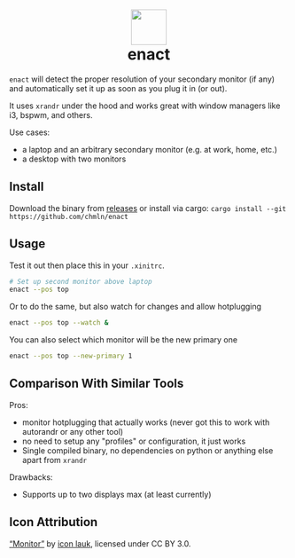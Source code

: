 <h1 align=center> <img src="https://user-images.githubusercontent.com/11352152/79083479-91ec3280-7cfc-11ea-9f81-045acc4f8ec0.png" width=64 align=top /><br/>enact</h1>


`enact` will detect the proper resolution of your secondary monitor (if any) and automatically set it up as soon as you plug it in (or out).

It uses `xrandr` under the hood and works great with window managers like i3, bspwm, and others.

Use cases:
- a laptop and an arbitrary secondary monitor (e.g. at work, home, etc.)
- a desktop with two monitors

## Install

Download the binary from [releases](https://github.com/chmln/enact/releases) or install via cargo: `cargo install --git https://github.com/chmln/enact`

## Usage

Test it out then place this in your `.xinitrc`.

```sh
# Set up second monitor above laptop
enact --pos top
```

Or to do the same, but also watch for changes and allow hotplugging

```sh
enact --pos top --watch &
```

You can also select which monitor will be the new primary one

```sh
enact --pos top --new-primary 1
```

## Comparison With Similar Tools

Pros:
- monitor hotplugging that actually works (never got this to work with autorandr or any other tool)
- no need to setup any "profiles" or configuration, it just works
- Single compiled binary, no dependencies on python or anything else apart from `xrandr`

Drawbacks:
- Supports up to two displays max (at least currently)

## Icon Attribution

[“Monitor”](https://www.iconfinder.com/icons/4064140/computer_hardware_monitor_screen_technology_icon) by [icon lauk](https://www.iconfinder.com/andhikairfani), licensed under CC BY 3.0.
